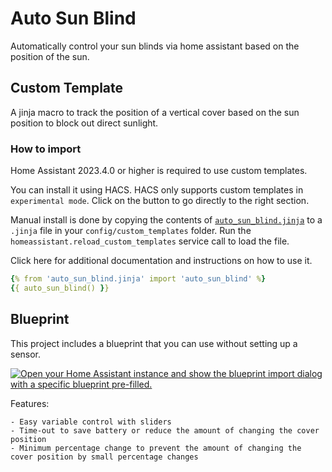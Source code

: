 # Auto Sun Blind
Automatically control your sun blinds via home assistant based on the position of the sun.

## Custom Template

A jinja macro to track the position of a vertical cover based on the sun position to block out direct sunlight.

### How to import
Home Assistant 2023.4.0 or higher is required to use custom templates.

You can install it using HACS. HACS only supports custom templates in `experimental mode`. Click on the button to go directly to the right section.

Manual install is done by copying the contents of [`auto_sun_blind.jinja`](https://github.com/langestefan/auto-sun-blind/blob/main/auto_sun_blind.jinja) to a `.jinja` file in your `config/custom_templates` folder. Run the `homeassistant.reload_custom_templates` service call to load the file.

Click here for additional documentation and instructions on how to use it.

```yaml
{% from 'auto_sun_blind.jinja' import 'auto_sun_blind' %}
{{ auto_sun_blind() }}
```
## Blueprint
This project includes a blueprint that you can use without setting up a sensor.

[![Open your Home Assistant instance and show the blueprint import dialog with a specific blueprint pre-filled.](https://my.home-assistant.io/badges/blueprint_import.svg)](https://my.home-assistant.io/redirect/blueprint_import/?blueprint_url=https%3A%2F%2Fgithub.com%2Flangestefan%2Fauto-sun-blind%2Fblob%2Fmain%2Fblueprints%2Fauto_sun_blind.yaml)

Features:

    - Easy variable control with sliders
    - Time-out to save battery or reduce the amount of changing the cover position
    - Minimum percentage change to prevent the amount of changing the cover position by small percentage changes

